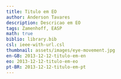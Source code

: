 ```yaml
---
title: Titulo em EO
author: Anderson Tavares
description: Descricao em EO
tags: Zamenhoff, EASP
math: true
biblio: library.bib
csl: ieee-with-url.csl
thumbnail: assets/images/eye-movement.jpg
en-GB: 2013-12-12-titulo-em-en
eo: 2013-12-12-titulo-em-eo
pt-BR: 2013-12-12-titulo-em-pt
---
```

